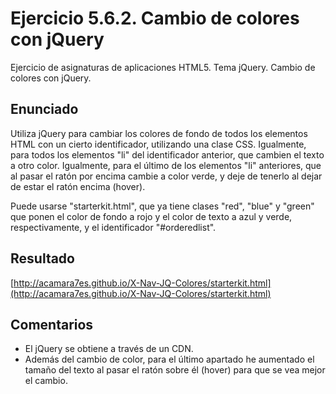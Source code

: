 # Ejercicio 5.6.2. Cambio de colores con jQuery
Ejercicio de asignaturas de aplicaciones HTML5. Tema jQuery. Cambio de colores con jQuery.

## Enunciado
Utiliza jQuery para cambiar los colores de fondo de todos los elementos HTML con un cierto identificador, utilizando una clase CSS.
Igualmente, para todos los elementos "li" del identificador anterior, que cambien el texto a otro color.
Igualmente, para el último de los elementos "li" anteriores, que al pasar el ratón por encima cambie a color verde, y deje de tenerlo al dejar de estar el ratón encima (hover).

Puede usarse "starterkit.html", que ya tiene clases "red", "blue" y "green" que ponen el color de fondo a rojo y el color de texto a azul y verde, respectivamente, y el identificador "#orderedlist".

## Resultado
[http://acamara7es.github.io/X-Nav-JQ-Colores/starterkit.html](http://acamara7es.github.io/X-Nav-JQ-Colores/starterkit.html)

## Comentarios
- El jQuery se obtiene a través de un CDN.  
- Además del cambio de color, para el último apartado he aumentado el tamaño del texto al pasar el ratón sobre él (hover) para que se vea mejor el cambio.
